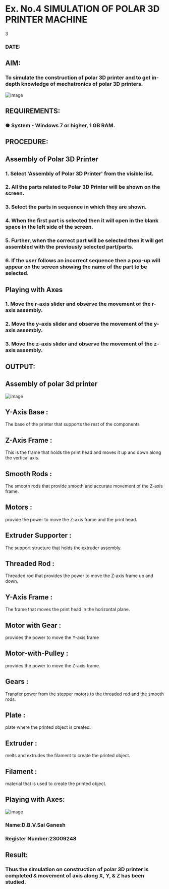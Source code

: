 # Ex. No.4 SIMULATION OF POLAR 3D PRINTER MACHINE

3
### DATE: 

## AIM:
### To simulate the construction of polar 3D printer and to get in-depth knowledge of mechatronics of polar 3D printers.

![image](https://github.com/Sellakumar1987/Ex.-No.-4---SIMULATION-OF-POLAR-3D-PRINTER-MACHINE/assets/113594316/b551f195-9877-49a2-99bb-a9efcfb3381a)

## REQUIREMENTS:
### ●	System - Windows 7 or higher, 1 GB RAM.

## PROCEDURE:

## Assembly of Polar 3D Printer
### 1.	Select 'Assembly of Polar 3D Printer' from the visible list.
### 2.	All the parts related to Polar 3D Printer will be shown on the screen.
### 3.	Select the parts in sequence in which they are shown.
### 4.	When the first part is selected then it will open in the blank space in the left side of the screen.
### 5.	Further, when the correct part will be selected then it will get assembled with the previously selected part/parts.
### 6.	If the user follows an incorrect sequence then a pop-up will appear on the screen showing the name of the part to be selected.

## Playing with Axes
### 1.	Move the r-axis slider and observe the movement of the r-axis assembly.
### 2.	Move the y-axis slider and observe the movement of the y-axis assembly.
### 3.	Move the z-axis slider and observe the movement of the z-axis assembly.

## OUTPUT:
## Assembly of polar 3d printer

![image](https://github.com/saiganesh2006/Ex.-No.-4---SIMULATION-OF-POLAR-3D-PRINTER-MACHINE/assets/145742342/5fbe9340-7cfc-47aa-aa1d-0baa1464c9fa)

## Y-Axis Base :
The base of the printer that supports the rest of the components

## Z-Axis Frame :
This is the frame that holds the print head and moves it up and down along the vertical axis.

## Smooth Rods :
The smooth rods that provide smooth and accurate movement of the Z-axis frame.

## Motors :
provide the power to move the Z-axis frame and the print head.

## Extruder Supporter :
The support structure that holds the extruder assembly.

## Threaded Rod :
Threaded rod that provides the power to move the Z-axis frame up and down.

## Y-Axis Frame :
The frame that moves the print head in the horizontal plane.

## Motor with Gear :
provides the power to move the Y-axis frame

## Motor-with-Pulley :
provides the power to move the Z-axis frame.

## Gears :
Transfer power from the stepper motors to the threaded rod and the smooth rods.

## Plate :
plate where the printed object is created.
## Extruder :
melts and extrudes the filament to create the printed object.

## Filament :
material that is used to create the printed object.

## Playing with Axes:
![image](https://github.com/saiganesh2006/Ex.-No.-4---SIMULATION-OF-POLAR-3D-PRINTER-MACHINE/assets/145742342/9c94b01e-a200-417e-84ac-1e10e69abaab)

### Name:D.B.V.Sai Ganesh
### Register Number:23009248

## Result: 
### Thus the simulation on construction of polar 3D printer is completed & movement of axis along X, Y, & Z has been studied.
